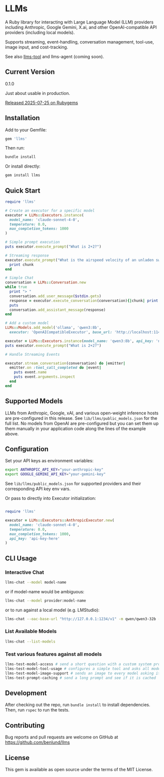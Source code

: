 # LLMs

A Ruby library for interacting with Large Language Model (LLM) providers including Anthropic, Google Gemini, X.ai, and other OpenAI-compatible API providers (including local models).

Supports streaming, event-handling, conversation management, tool-use, image input, and cost-tracking.

See also [llms-tool](https://github.com/benlund/llms-tool) and llms-agent (coming soon).


## Current Version

0.1.0

Just about usable in production.

[Released 2025-07-25 on Rubygems](https://rubygems.org/gems/llms)


## Installation

Add to your Gemfile:
```ruby
gem 'llms'
```

Then run:

```bash
bundle install
```

Or install directly:

```bash
gem install llms
```

## Quick Start

```ruby
require 'llms'

# Create an executor for a specific model
executor = LLMs::Executors.instance(
  model_name: 'claude-sonnet-4-0',
  temperature: 0.0,
  max_completion_tokens: 1000
)

# Simple prompt execution
puts executor.execute_prompt("What is 2+2?")

# Streaming response
executor.execute_prompt("What is the airspeed velocity of an unladen swallow?") do |chunk|
  print chunk
end

# Simple Chat
conversation = LLMs::Conversation.new
while true
  print "> "
  conversation.add_user_message($stdin.gets)
  response = executor.execute_conversation(conversation){|chunk| print chunk}
  puts
  conversation.add_assistant_message(response)
end

# Add a custom model
LLMs::Models.add_model('ollama', 'qwen3:8b',
  executor: 'OpenAICompatibleExecutor', base_url: 'http://localhost:11434/api')

executor = LLMs::Executors.instance(model_name: 'qwen3:8b', api_key: 'none')
puts executor.execute_prompt("What is 2+2?")

# Handle Streaming Events

executor.stream_conversation(conversation) do |emitter|
  emitter.on :tool_call_completed do |event|
    puts event.name
    puts event.arguments.inspect
  end
end
```

## Supported Models

LLMs from Anthropic, Google, xAI, and various open-weight inference hosts are pre-configured in this release. See `lib/llms/public_models.json` for the full list. No models from OpenAI are pre-configured but you can set them up them manually in your application code along the lines of the example above.


## Configuration

Set your API keys as environment variables:

```bash
export ANTHROPIC_API_KEY="your-anthropic-key"
export GOOGLE_GEMINI_API_KEY="your-gemini-key"
```

See `lib/llms/public_models.json` for supported providers and their corresponding API key env vars.

Or pass to directly into Executor initialization:

```ruby

require 'llms'

executor = LLMs::Executors::AnthropicExecutor.new(
  model_name: 'claude-sonnet-4-0',
  temperature: 0.0,
  max_completion_tokens: 1000,
  api_key: 'api-key-here'
)
```



## CLI Usage

### Interactive Chat

```bash
llms-chat --model model-name
```

or if model-name would be ambiguous:

```bash
llms-chat --model provider:model-name
```

or to run against a local model (e.g. LMStudio):

```bash
llms-chat --oac-base-url "http://127.0.0.1:1234/v1" -m qwen/qwen3-32b --oac-api-key none
```

### List Available Models

```bash
llms-chat --list-models
```

### Test various features against all models

```bash
llms-test-model-access # send a short question with a custom system prompt to all models in turn
llms-test-model-tool-usage # configures a simple tool and asks all models in turn to call it
llms-test-model-image-support # sends an image to every model asking it to describe the image
llms-test-prompt-caching # send a long prompt and see if it is cached
```

## Development

After checking out the repo, run `bundle install` to install dependencies. Then, run `rspec` to run the tests.


## Contributing

Bug reports and pull requests are welcome on GitHub at https://github.com/benlund/llms


## License

This gem is available as open source under the terms of the MIT License.
